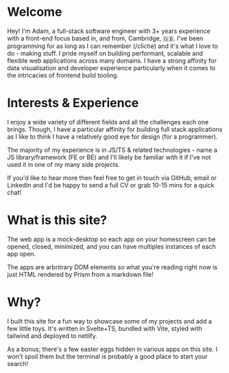 # Welcome

Hey! I'm Adam, a full-stack software engineer with 3+ years experience with a front-end focus based in, and from, Cambridge, 🇬🇧. I've been programming for as long as I can remember (/cliche) and it's what I love to do - making stuff. I pride myself on building performant, scalable and flexible web applications across many domains. I have a strong affinity for data visualisation and developer experience particularly when it comes to the intricacies of frontend build tooling.

# Interests & Experience

I enjoy a wide variety of different fields and all the challenges each one brings. Though, I have a particular affinity for building full stack applications as I like to think I have a relatively good eye for design (for a programmer).

The majority of my experience is in JS/TS & related technologies - name a JS library/framework (FE or BE) and I'll likely be familiar with it if I've not used it in one of my many side projects.

If you'd like to hear more then feel free to get in touch via GitHub, email or LinkedIn and I'd be happy to send a full CV or grab 10-15 mins for a quick chat!

# What is this site?

The web app is a mock-desktop so each app on your homescreen can be opened, closed, minimized, and you can have multiples instances of each app open.

The apps are arbritrary DOM elements so what you're reading right now is just HTML rendered by Prism from a markdown file!

# Why?

I built this site for a fun way to showcase some of my projects and add a few little toys. It's written in Svelte+TS, bundled with Vite, styled with tailwind and deployed to netlify.

As a bonus; there's a few easter eggs hidden in various apps on this site. I won't spoil them but the terminal is probably a good place to start your search!
